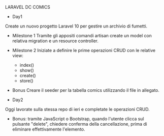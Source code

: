 LARAVEL DC COMICS
- Day1
  
Create un nuovo progetto Laravel 10 per gestire un archivio di fumetti.
- Milestone 1
  Tramite gli appositi comandi artisan create un model con relativa migration e un resource controller.
- Milestone 2
  Iniziate a definire le prime operazioni CRUD con le relative view:
  - index()
  - show()
  - create()
  - store()
- Bonus
  Creare il seeder per la tabella comics utilizzando il file in allegato.

- Day2

Oggi lavorate sulla stessa repo di ieri e completate le operazioni CRUD.
- Bonus:
  tramite JavaScript o Bootstrap, quando l'utente clicca sul pulsante "delete", chiedere conferma della cancellazione, prima di eliminare effettivamente l'elemento.
